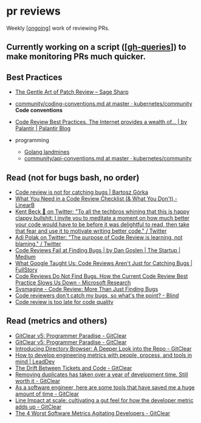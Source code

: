 # pr reviews
Weekly [[ongoing]] work of reviewing PRs.

Currently working on a script ([[gh-queries]]) to make monitoring PRs much quicker.
---

## Best Practices
- [The Gentle Art of Patch Review – Sage Sharp](https://sage.thesharps.us/2014/09/01/the-gentle-art-of-patch-review/)
- [community/coding-conventions.md at master · kubernetes/community](https://github.com/kubernetes/community/blob/master/contributors/guide/coding-conventions.md) **Code conventions**
- [Code Review Best Practices. The Internet provides a wealth of… | by Palantir | Palantir Blog](https://blog.palantir.com/code-review-best-practices-19e02780015f)


- programming
  - [Golang landmines](https://gist.github.com/lavalamp/4bd23295a9f32706a48f)
  - [community/api-conventions.md at master · kubernetes/community](https://github.com/kubernetes/community/blob/master/contributors/devel/sig-architecture/api-conventions.md)

## Read (not for bugs bash, no order)
- [Code review is not for catching bugs | Bartosz Górka](https://bartoszgorka.com/code-review-is-not-for-catching-bugs)
- [What You Need in a Code Review Checklist (& What You Don't) - LinearB](https://linearb.io/blog/code-review-checklist/)
- [Kent Beck 🌻 on Twitter: "To all the techbros whining that this is happy clappy bullshit: I invite you to meditate a moment on how much better your code would have to be before it was delightful to read, then take that fear and use it to motivate writing better code." / Twitter](https://mobile.twitter.com/KentBeck/status/1477770531818541058)
- [Adi Polak on Twitter: "The purpose of Code Review is learning, not blaming." / Twitter](https://twitter.com/adipolak/status/1340719195617697792)
- [Code Reviews Fail at Finding Bugs | by Dan Goslen | The Startup | Medium](https://medium.com/swlh/code-reviews-fail-at-finding-bugs-a45957bad1ac#:~:text=According%20to%20one%20study%2C%20formal,range%20of%20variance%20between%20projects.)
- [What Google Taught Us: Code Reviews Aren't Just for Catching Bugs | FullStory](https://www.fullstory.com/blog/what-we-learned-from-google-code-reviews-arent-just-for-catching-bugs/)
- [Code Reviews Do Not Find Bugs. How the Current Code Review Best Practice Slows Us Down - Microsoft Research](https://www.microsoft.com/en-us/research/publication/code-reviews-do-not-find-bugs-how-the-current-code-review-best-practice-slows-us-down/)
- [Sysmagine - Code Review: More Than Just Finding Bugs](https://sysmagine.com/blog/1-code-review-more-than-just-finding-bugs/)
- [Code reviewers don't catch my bugs, so what's the point? - Blind](https://www.teamblind.com/post/Code-reviewers-dont-catch-my-bugs-so-whats-the-point-kXEAxfQm)
- [Code review is too late for code quality](https://github.com/readme/guides/code-review)

## Read (metrics and others)
- [GitClear v5: Programmer Paradise - GitClear](https://www.gitclear.com/blog/gitclear_v5_programmer_paradise)
- [GitClear v5: Programmer Paradise - GitClear](https://www.gitclear.com/blog/gitclear_v5_programmer_paradise)
- [Introducing Directory Browser: A Deeper Look into the Repo - GitClear](https://www.gitclear.com/blog/introducing_file_browser_a_deeper_look_into_the_repo)
- [How to develop engineering metrics with people, process, and tools in mind | LeadDev](https://leaddev.com/reporting-metrics/how-develop-engineering-metrics-people-process-and-tools-mind)
- [The Drift Between Tickets and Code - GitClear](https://www.gitclear.com/blog/the_drift_between_tickets_and_code)
- [Removing duplicates has taken over a year of development time. Still worth it - GitClear](https://www.gitclear.com/blog/removing_duplicates_has_taken_over_a_year_of_development_time_still_worth_it)
- [As a software engineer, here are some tools that have saved me a huge amount of time - GitClear](https://www.gitclear.com/blog/software_engineer_tools_that_save_a_huge_amount_of_time)
- [Line Impact at scale: cultivating a gut feel for how the developer metric adds up - GitClear](https://www.gitclear.com/blog/line_impact_at_scale_building_a_gut_feel_for_what_the_metric_means)
- [The 4 Worst Software Metrics Agitating Developers - GitClear](https://www.gitclear.com/blog/the_4_worst_software_metrics_agitating_developers_in_2019)

[//begin]: # "Autogenerated link references for markdown compatibility"
[ongoing]: ../knative/ongoing.md "ongoing"
[gh-queries]: ../scrapbook/2022/gh-queries.md "gh queries"
[size-XXL]: size-XXL.md "XXL"
[size-L]: size-L.md "size-L"
[//end]: # "Autogenerated link references"